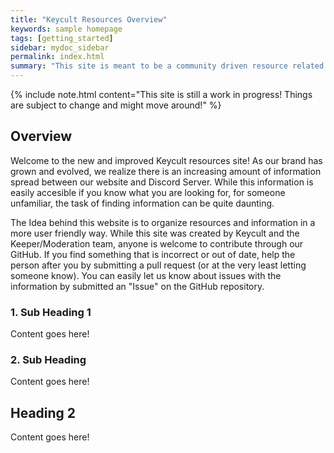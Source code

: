 ```yaml
---
title: "Keycult Resources Overview"
keywords: sample homepage
tags: [getting_started]
sidebar: mydoc_sidebar
permalink: index.html
summary: "This site is meant to be a community driven resource related to Keycult products. Please feel free to make suggestions and contribute through our GitHub linked above."
---
```


{% include note.html content="This site is still a work in progress! Things are subject to change and might move around!" %}

## Overview

Welcome to the new and improved Keycult resources site! As our brand has grown and evolved, we realize there is an increasing amount of information spread between our website and Discord Server. While this information is easily accesible if you know what you are looking for, for someone unfamiliar, the task of finding information can be quite daunting.

The Idea behind this website is to organize resources and information in a more user friendly way. While this site was created by Keycult and the Keeper/Moderation team, anyone is welcome to contribute through our GitHub. If you find something that is incorrect or out of date, help the person after you by submitting a pull request (or at the very least letting someone know). You can easily let us know about issues with the information by submitted an "Issue" on the GitHub repository.

### 1. Sub Heading 1

Content goes here!

### 2. Sub Heading

Content goes here!

## Heading 2

Content goes here!
